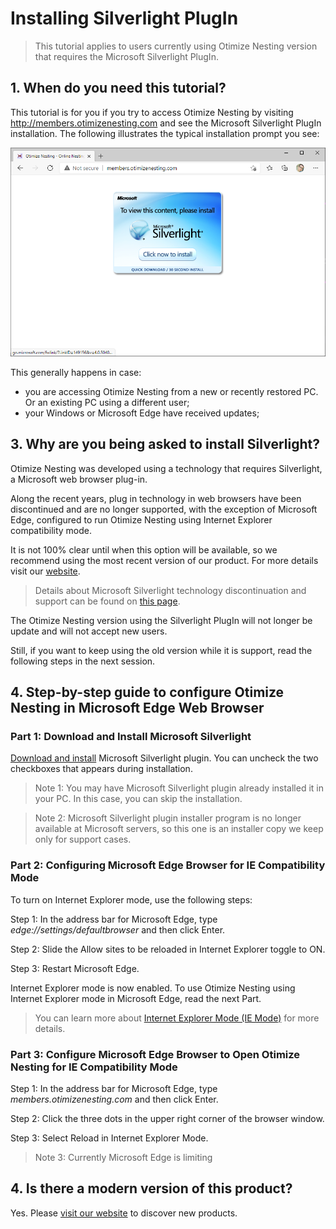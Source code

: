 Installing Silverlight PlugIn
===============

> This tutorial applies to users currently using Otimize Nesting version that requires the Microsoft Silverlight PlugIn.

## 1. When do you need this tutorial?

This tutorial is for you if you try to access Otimize Nesting by visiting http://members.otimizenesting.com and see the Microsoft Silverlight PlugIn installation. The following illustrates the typical installation prompt you see:

![Microsoft Silverlight PlugIn Missing](./silverlightInstallation/missingSilverlightPlugIn.png)

This generally happens in case:
* you are accessing Otimize Nesting from a new or recently restored PC. Or an existing PC using a different user;
* your Windows or Microsoft Edge have received updates;

## 3. Why are you being asked to install Silverlight?

Otimize Nesting was developed using a technology that requires Silverlight, a Microsoft web browser plug-in.

Along the recent years, plug in technology in web browsers have been discontinued and are no longer supported, with the exception of Microsoft Edge, configured to run Otimize Nesting using Internet Explorer compatibility mode.

It is not 100% clear until when this option will be available, so we recommend using the most recent version of our product. For more details visit our [website](https://www.otimizenesting.com).

> Details about Microsoft Silverlight technology discontinuation and support can be found on [this page](https://support.microsoft.com/en-us/windows/silverlight-end-of-support-0a3be3c7-bead-e203-2dfd-74f0a64f1788).

The Otimize Nesting version using the Silverlight PlugIn will not longer be update and will not accept new users.

Still, if you want to keep using the old version while it is support, read the following steps in the next session.

## 4. Step-by-step guide to configure Otimize Nesting in Microsoft Edge Web Browser

### Part 1: Download and Install Microsoft Silverlight

[Download and install](https://otimizenesting.blob.core.windows.net/download/Silverlight_x64.exe) Microsoft Silverlight plugin. You can uncheck the two checkboxes that appears during installation. 

> Note 1: You may have Microsoft Silverlight plugin already installed it in your PC. In this case, you can skip the installation.

> Note 2: Microsoft Silverlight plugin installer program is no longer available at Microsoft servers, so this one is an installer copy we keep only for support cases.

### Part 2: Configuring Microsoft Edge Browser for IE Compatibility Mode

To turn on Internet Explorer mode, use the following steps:

Step 1: In the address bar for Microsoft Edge, type *edge://settings/defaultbrowser* and then click Enter.

Step 2: Slide the Allow sites to be reloaded in Internet Explorer toggle to ON.

Step 3: Restart Microsoft Edge.

Internet Explorer mode is now enabled. To use Otimize Nesting using Internet Explorer mode in Microsoft Edge, read the next Part.

> You can learn more about [Internet Explorer Mode (IE Mode)](https://support.microsoft.com/en-us/microsoft-edge/internet-explorer-mode-in-microsoft-edge-6604162f-e38a-48b2-acd2-682dbac6f0de) for more details.

### Part 3: Configure Microsoft Edge Browser to Open Otimize Nesting for IE Compatibility Mode

Step 1: In the address bar for Microsoft Edge, type *members.otimizenesting.com* and then click Enter.

Step 2: Click the three dots in the upper right corner of the browser window.

Step 3: Select Reload in Internet Explorer Mode.

> Note 3: Currently Microsoft Edge is limiting 

## 4. Is there a modern version of this product?

Yes. Please [visit our website](www.otimizenesting.com) to discover new products.